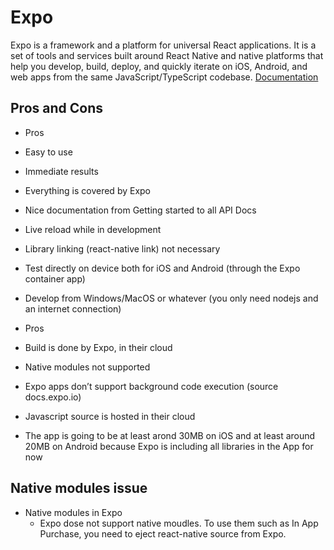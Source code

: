 # Expo

Expo is a framework and a platform for universal React applications. It is a set of tools and services built around React Native and native platforms that help you develop, build, deploy, and quickly iterate on iOS, Android, and web apps from the same JavaScript/TypeScript codebase.
[Documentation](https://docs.expo.io/versions/v35.0.0/get-started/installation/)

## Pros and Cons
- Pros
 - Easy to use
 - Immediate results
 - Everything is covered by Expo
 - Nice documentation from Getting started to all API Docs
 - Live reload while in development
 - Library linking (react-native link) not necessary
 - Test directly on device both for iOS and Android (through the Expo container app)
 - Develop from Windows/MacOS or whatever (you only need nodejs and an internet connection)
 
- Pros 
 - Build is done by Expo, in their cloud
 - Native modules not supported
 - Expo apps don’t support background code execution (source docs.expo.io)
 - Javascript source is hosted in their cloud
 - The app is going to be at least arond 30MB on iOS and at least around 20MB on Android because Expo is including all libraries in the App for now
 
## Native modules issue
- Native modules in Expo
  - Expo dose not support native moudles. To use them such as In App Purchase, you need to eject react-native source from Expo.
 

 
